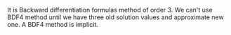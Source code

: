 It is Backward differentiation formulas method of order 3.
We can't use BDF4 method until we have three old solution values and  approximate new one. A  BDF4 method is implicit. 
